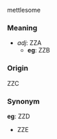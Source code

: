 mettlesome
### Meaning
+ _adj_: ZZA
    + __eg__: ZZB

### Origin

ZZC

### Synonym

__eg__: ZZD

+ ZZE


